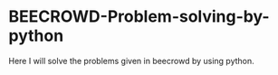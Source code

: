 # BEECROWD-Problem-solving-by-python
Here I will solve the problems given in beecrowd by using python.
